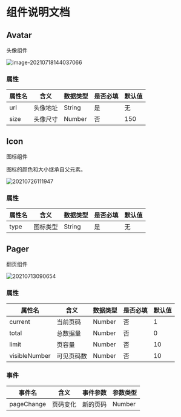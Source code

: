 # 组件说明文档

## Avatar

头像组件

![image-20210718144037066](https://gitee.com/dahuyou_top/pic-bed/raw/master/imgs/20210718144037.png)

### 属性

| 属性名 | 含义     | 数据类型 | 是否必填 | 默认值 |
| ------ | -------- | -------- | -------- | ------ |
| url    | 头像地址 | String   | 是       | 无     |
| size   | 头像尺寸 | Number   | 否       | 150    |

## Icon

图标组件

图标的颜色和大小继承自父元素。

![20210726111947](https://cdn.jsdelivr.net/gh/123taojiale/dahuyou_picture@main/blogs/20210726111947.png)

### 属性

| 属性名 | 含义     | 数据类型 | 是否必填 | 默认值 |
| ------ | -------- | -------- | -------- | ------ |
| type   | 图标类型 | String   | 是       | 无     |

## Pager

翻页组件

![20210713090654](https://gitee.com/dahuyou_top/pic-bed/raw/master/imgs/20210718152734.png)



### 属性

| 属性名        | 含义       | 数据类型 | 是否必填 | 默认值 |
| ------------- | ---------- | -------- | -------- | ------ |
| current       | 当前页码   | Number   | 否       | 1      |
| total         | 总数据量   | Number   | 否       | 0      |
| limit         | 页容量     | Number   | 否       | 10     |
| visibleNumber | 可见页码数 | Number   | 否       | 10     |



### 事件

| 事件名     | 含义     | 事件参数 | 参数类型 |
| ---------- | -------- | -------- | -------- |
| pageChange | 页码变化 | 新的页码 | Number   |

